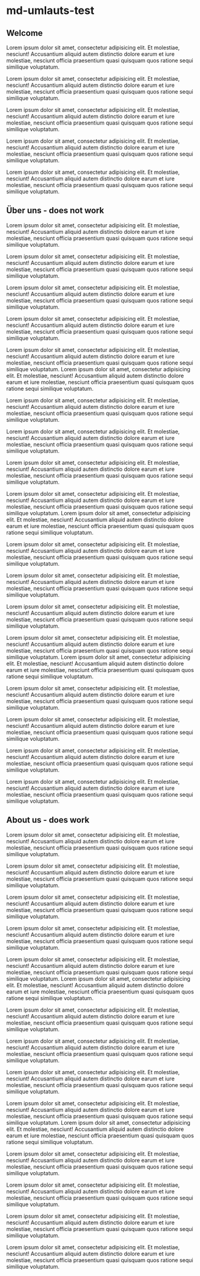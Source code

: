 # md-umlauts-test

## Welcome

Lorem ipsum dolor sit amet, consectetur adipisicing elit. Et molestiae, nesciunt! Accusantium aliquid autem distinctio dolore earum et iure molestiae, nesciunt officia praesentium quasi quisquam quos ratione sequi similique voluptatum.

Lorem ipsum dolor sit amet, consectetur adipisicing elit. Et molestiae, nesciunt! Accusantium aliquid autem distinctio dolore earum et iure molestiae, nesciunt officia praesentium quasi quisquam quos ratione sequi similique voluptatum.

Lorem ipsum dolor sit amet, consectetur adipisicing elit. Et molestiae, nesciunt! Accusantium aliquid autem distinctio dolore earum et iure molestiae, nesciunt officia praesentium quasi quisquam quos ratione sequi similique voluptatum.

Lorem ipsum dolor sit amet, consectetur adipisicing elit. Et molestiae, nesciunt! Accusantium aliquid autem distinctio dolore earum et iure molestiae, nesciunt officia praesentium quasi quisquam quos ratione sequi similique voluptatum.

Lorem ipsum dolor sit amet, consectetur adipisicing elit. Et molestiae, nesciunt! Accusantium aliquid autem distinctio dolore earum et iure molestiae, nesciunt officia praesentium quasi quisquam quos ratione sequi similique voluptatum.

## Über uns - does not work

Lorem ipsum dolor sit amet, consectetur adipisicing elit. Et molestiae, nesciunt! Accusantium aliquid autem distinctio dolore earum et iure molestiae, nesciunt officia praesentium quasi quisquam quos ratione sequi similique voluptatum.

Lorem ipsum dolor sit amet, consectetur adipisicing elit. Et molestiae, nesciunt! Accusantium aliquid autem distinctio dolore earum et iure molestiae, nesciunt officia praesentium quasi quisquam quos ratione sequi similique voluptatum.

Lorem ipsum dolor sit amet, consectetur adipisicing elit. Et molestiae, nesciunt! Accusantium aliquid autem distinctio dolore earum et iure molestiae, nesciunt officia praesentium quasi quisquam quos ratione sequi similique voluptatum.

Lorem ipsum dolor sit amet, consectetur adipisicing elit. Et molestiae, nesciunt! Accusantium aliquid autem distinctio dolore earum et iure molestiae, nesciunt officia praesentium quasi quisquam quos ratione sequi similique voluptatum.

Lorem ipsum dolor sit amet, consectetur adipisicing elit. Et molestiae, nesciunt! Accusantium aliquid autem distinctio dolore earum et iure molestiae, nesciunt officia praesentium quasi quisquam quos ratione sequi similique voluptatum.
Lorem ipsum dolor sit amet, consectetur adipisicing elit. Et molestiae, nesciunt! Accusantium aliquid autem distinctio dolore earum et iure molestiae, nesciunt officia praesentium quasi quisquam quos ratione sequi similique voluptatum.

Lorem ipsum dolor sit amet, consectetur adipisicing elit. Et molestiae, nesciunt! Accusantium aliquid autem distinctio dolore earum et iure molestiae, nesciunt officia praesentium quasi quisquam quos ratione sequi similique voluptatum.

Lorem ipsum dolor sit amet, consectetur adipisicing elit. Et molestiae, nesciunt! Accusantium aliquid autem distinctio dolore earum et iure molestiae, nesciunt officia praesentium quasi quisquam quos ratione sequi similique voluptatum.

Lorem ipsum dolor sit amet, consectetur adipisicing elit. Et molestiae, nesciunt! Accusantium aliquid autem distinctio dolore earum et iure molestiae, nesciunt officia praesentium quasi quisquam quos ratione sequi similique voluptatum.

Lorem ipsum dolor sit amet, consectetur adipisicing elit. Et molestiae, nesciunt! Accusantium aliquid autem distinctio dolore earum et iure molestiae, nesciunt officia praesentium quasi quisquam quos ratione sequi similique voluptatum.
Lorem ipsum dolor sit amet, consectetur adipisicing elit. Et molestiae, nesciunt! Accusantium aliquid autem distinctio dolore earum et iure molestiae, nesciunt officia praesentium quasi quisquam quos ratione sequi similique voluptatum.

Lorem ipsum dolor sit amet, consectetur adipisicing elit. Et molestiae, nesciunt! Accusantium aliquid autem distinctio dolore earum et iure molestiae, nesciunt officia praesentium quasi quisquam quos ratione sequi similique voluptatum.

Lorem ipsum dolor sit amet, consectetur adipisicing elit. Et molestiae, nesciunt! Accusantium aliquid autem distinctio dolore earum et iure molestiae, nesciunt officia praesentium quasi quisquam quos ratione sequi similique voluptatum.

Lorem ipsum dolor sit amet, consectetur adipisicing elit. Et molestiae, nesciunt! Accusantium aliquid autem distinctio dolore earum et iure molestiae, nesciunt officia praesentium quasi quisquam quos ratione sequi similique voluptatum.

Lorem ipsum dolor sit amet, consectetur adipisicing elit. Et molestiae, nesciunt! Accusantium aliquid autem distinctio dolore earum et iure molestiae, nesciunt officia praesentium quasi quisquam quos ratione sequi similique voluptatum.
Lorem ipsum dolor sit amet, consectetur adipisicing elit. Et molestiae, nesciunt! Accusantium aliquid autem distinctio dolore earum et iure molestiae, nesciunt officia praesentium quasi quisquam quos ratione sequi similique voluptatum.

Lorem ipsum dolor sit amet, consectetur adipisicing elit. Et molestiae, nesciunt! Accusantium aliquid autem distinctio dolore earum et iure molestiae, nesciunt officia praesentium quasi quisquam quos ratione sequi similique voluptatum.

Lorem ipsum dolor sit amet, consectetur adipisicing elit. Et molestiae, nesciunt! Accusantium aliquid autem distinctio dolore earum et iure molestiae, nesciunt officia praesentium quasi quisquam quos ratione sequi similique voluptatum.

Lorem ipsum dolor sit amet, consectetur adipisicing elit. Et molestiae, nesciunt! Accusantium aliquid autem distinctio dolore earum et iure molestiae, nesciunt officia praesentium quasi quisquam quos ratione sequi similique voluptatum.

Lorem ipsum dolor sit amet, consectetur adipisicing elit. Et molestiae, nesciunt! Accusantium aliquid autem distinctio dolore earum et iure molestiae, nesciunt officia praesentium quasi quisquam quos ratione sequi similique voluptatum.

## About us - does work

Lorem ipsum dolor sit amet, consectetur adipisicing elit. Et molestiae, nesciunt! Accusantium aliquid autem distinctio dolore earum et iure molestiae, nesciunt officia praesentium quasi quisquam quos ratione sequi similique voluptatum.

Lorem ipsum dolor sit amet, consectetur adipisicing elit. Et molestiae, nesciunt! Accusantium aliquid autem distinctio dolore earum et iure molestiae, nesciunt officia praesentium quasi quisquam quos ratione sequi similique voluptatum.

Lorem ipsum dolor sit amet, consectetur adipisicing elit. Et molestiae, nesciunt! Accusantium aliquid autem distinctio dolore earum et iure molestiae, nesciunt officia praesentium quasi quisquam quos ratione sequi similique voluptatum.

Lorem ipsum dolor sit amet, consectetur adipisicing elit. Et molestiae, nesciunt! Accusantium aliquid autem distinctio dolore earum et iure molestiae, nesciunt officia praesentium quasi quisquam quos ratione sequi similique voluptatum.

Lorem ipsum dolor sit amet, consectetur adipisicing elit. Et molestiae, nesciunt! Accusantium aliquid autem distinctio dolore earum et iure molestiae, nesciunt officia praesentium quasi quisquam quos ratione sequi similique voluptatum.
Lorem ipsum dolor sit amet, consectetur adipisicing elit. Et molestiae, nesciunt! Accusantium aliquid autem distinctio dolore earum et iure molestiae, nesciunt officia praesentium quasi quisquam quos ratione sequi similique voluptatum.

Lorem ipsum dolor sit amet, consectetur adipisicing elit. Et molestiae, nesciunt! Accusantium aliquid autem distinctio dolore earum et iure molestiae, nesciunt officia praesentium quasi quisquam quos ratione sequi similique voluptatum.

Lorem ipsum dolor sit amet, consectetur adipisicing elit. Et molestiae, nesciunt! Accusantium aliquid autem distinctio dolore earum et iure molestiae, nesciunt officia praesentium quasi quisquam quos ratione sequi similique voluptatum.

Lorem ipsum dolor sit amet, consectetur adipisicing elit. Et molestiae, nesciunt! Accusantium aliquid autem distinctio dolore earum et iure molestiae, nesciunt officia praesentium quasi quisquam quos ratione sequi similique voluptatum.

Lorem ipsum dolor sit amet, consectetur adipisicing elit. Et molestiae, nesciunt! Accusantium aliquid autem distinctio dolore earum et iure molestiae, nesciunt officia praesentium quasi quisquam quos ratione sequi similique voluptatum.
Lorem ipsum dolor sit amet, consectetur adipisicing elit. Et molestiae, nesciunt! Accusantium aliquid autem distinctio dolore earum et iure molestiae, nesciunt officia praesentium quasi quisquam quos ratione sequi similique voluptatum.

Lorem ipsum dolor sit amet, consectetur adipisicing elit. Et molestiae, nesciunt! Accusantium aliquid autem distinctio dolore earum et iure molestiae, nesciunt officia praesentium quasi quisquam quos ratione sequi similique voluptatum.

Lorem ipsum dolor sit amet, consectetur adipisicing elit. Et molestiae, nesciunt! Accusantium aliquid autem distinctio dolore earum et iure molestiae, nesciunt officia praesentium quasi quisquam quos ratione sequi similique voluptatum.

Lorem ipsum dolor sit amet, consectetur adipisicing elit. Et molestiae, nesciunt! Accusantium aliquid autem distinctio dolore earum et iure molestiae, nesciunt officia praesentium quasi quisquam quos ratione sequi similique voluptatum.

Lorem ipsum dolor sit amet, consectetur adipisicing elit. Et molestiae, nesciunt! Accusantium aliquid autem distinctio dolore earum et iure molestiae, nesciunt officia praesentium quasi quisquam quos ratione sequi similique voluptatum.

